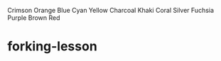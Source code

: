 Crimson
Orange
Blue
Cyan
Yellow
Charcoal
Khaki
Coral
Silver
Fuchsia
Purple
Brown
Red
# forking-lesson
